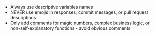 - Always use descriptive variables names
- NEVER use emojis in responses, commit messages, or pull request descriptions
- Only add comments for magic numbers, complex business logic, or non-self-explanatory functions - avoid obvious comments
